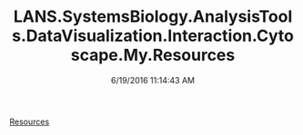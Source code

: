 ﻿---
title: LANS.SystemsBiology.AnalysisTools.DataVisualization.Interaction.Cytoscape.My.Resources
date: 6/19/2016 11:14:43 AM
---

[Resources](T-LANS.SystemsBiology.AnalysisTools.DataVisualization.Interaction.Cytoscape.My.Resources.Resources.html)
